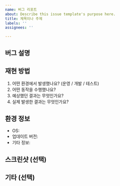 ```yaml
---
name: 버그 리포트
about: Describe this issue template's purpose here.
title: 제목이나 주제
labels: ''
assignees: ''

---
```


## 버그 설명
<!---어떤 문제가 발생했는지 간략히 설명해주세요.-->

## 재현 방법
1. 어떤 환경에서 발생했나요? (운영 / 개발 / 테스트)
2. 어떤 동작을 수행했나요?
3. 예상했던 결과는 무엇인가요?
4. 실제 발생한 결과는 무엇인가요?

## 환경 정보
- OS: <!---(예: Windows 11, macOS 14)-->
- 업데이트 버전: <!---(예: Chrome 120.0.0)-->
- 기타 정보:

## 스크린샷 (선택)
<!---문제를 보여주는 스크린샷이 있다면 첨부해주세요.-->

## 기타 (선택)
<!---추가로 남길 내용이 있다면 적어주세요.-->